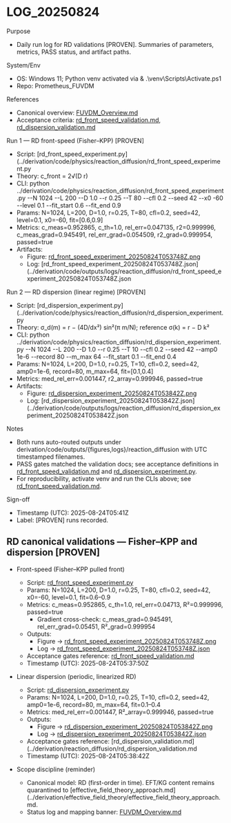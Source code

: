 # LOG_20250824

Purpose
- Daily run log for RD validations [PROVEN]. Summaries of parameters, metrics, PASS status, and artifact paths.

System/Env
- OS: Windows 11; Python venv activated via & .\venv\Scripts\Activate.ps1
- Repo: Prometheus_FUVDM

References
- Canonical overview: [FUVDM_Overview.md](../FUVDM_Overview.md)
- Acceptance criteria: [rd_front_speed_validation.md](../derivation/reaction_diffusion/rd_front_speed_validation.md), [rd_dispersion_validation.md](../derivation/reaction_diffusion/rd_dispersion_validation.md)

Run 1 — RD front-speed (Fisher–KPP) [PROVEN]
- Script: [rd_front_speed_experiment.py](../derivation/code/physics/reaction_diffusion/rd_front_speed_experiment.py
- Theory: c_front = 2√(D r)
- CLI:
  python ../derivation/code/physics/reaction_diffusion/rd_front_speed_experiment.py --N 1024 --L 200 --D 1.0 --r 0.25 --T 80 --cfl 0.2 --seed 42 --x0 -60 --level 0.1 --fit_start 0.6 --fit_end 0.9
- Params: N=1024, L=200, D=1.0, r=0.25, T=80, cfl=0.2, seed=42, level=0.1, x0=-60, fit=[0.6,0.9]
- Metrics: c_meas=0.952865, c_th=1.0, rel_err=0.047135, r2=0.999996, c_meas_grad=0.945491, rel_err_grad=0.054509, r2_grad=0.999954, passed=true
- Artifacts:
  - Figure: [rd_front_speed_experiment_20250824T053748Z.png](../derivation/code/outputs/figures/reaction_diffusion/rd_front_speed_experiment_20250824T053748Z.png)
  - Log: [rd_front_speed_experiment_20250824T053748Z.json](../derivation/code/outputs/logs/reaction_diffusion/rd_front_speed_experiment_20250824T053748Z.json

Run 2 — RD dispersion (linear regime) [PROVEN]
- Script: [rd_dispersion_experiment.py](../derivation/code/physics/reaction_diffusion/rd_dispersion_experiment.py
- Theory: σ_d(m) = r − (4D/dx²) sin²(π m/N); reference σ(k) = r − D k²
- CLI:
  python ../derivation/code/physics/reaction_diffusion/rd_dispersion_experiment.py --N 1024 --L 200 --D 1.0 --r 0.25 --T 10 --cfl 0.2 --seed 42 --amp0 1e-6 --record 80 --m_max 64 --fit_start 0.1 --fit_end 0.4
- Params: N=1024, L=200, D=1.0, r=0.25, T=10, cfl=0.2, seed=42, amp0=1e-6, record=80, m_max=64, fit=[0.1,0.4]
- Metrics: med_rel_err=0.001447, r2_array=0.999946, passed=true
- Artifacts:
  - Figure: [rd_dispersion_experiment_20250824T053842Z.png](../derivation/code/outputs/figures/reaction_diffusion/rd_dispersion_experiment_20250824T053842Z.png)
  - Log: [rd_dispersion_experiment_20250824T053842Z.json](../derivation/code/outputs/logs/reaction_diffusion/rd_dispersion_experiment_20250824T053842Z.json

Notes
- Both runs auto-routed outputs under derivation/code/outputs/{figures,logs}/reaction_diffusion with UTC timestamped filenames.
- PASS gates matched the validation docs; see acceptance definitions in [rd_front_speed_validation.md](../derivation/reaction_diffusion/rd_front_speed_validation.md:59) and [rd_dispersion_experiment.py](../derivation/code/physics/reaction_diffusion/rd_dispersion_experiment.py:270).
- For reproducibility, activate venv and run the CLIs above; see [rd_front_speed_validation.md](../derivation/reaction_diffusion/rd_front_speed_validation.md:46).

Sign-off
- Timestamp (UTC): 2025-08-24T05:41Z
- Label: [PROVEN] runs recorded.
## RD canonical validations — Fisher–KPP and dispersion [PROVEN]

- Front-speed (Fisher–KPP pulled front)
  - Script: [rd_front_speed_experiment.py](../derivation/code/physics/reaction_diffusion/rd_front_speed_experiment.py:341)
  - Params: N=1024, L=200, D=1.0, r=0.25, T=80, cfl=0.2, seed=42, x0=-60, level=0.1, fit=0.6–0.9
  - Metrics: c_meas=0.952865, c_th=1.0, rel_err=0.04713, R²=0.999996, passed=true
    - Gradient cross-check: c_meas_grad=0.945491, rel_err_grad=0.05451, R²_grad=0.999954
  - Outputs:
    - Figure → [rd_front_speed_experiment_20250824T053748Z.png](../derivation/code/outputs/figures/reaction_diffusion/rd_front_speed_experiment_20250824T053748Z.png)
    - Log → [rd_front_speed_experiment_20250824T053748Z.json](../derivation/code/outputs/logs/reaction_diffusion/rd_front_speed_experiment_20250824T053748Z.json)
  - Acceptance gates reference: [rd_front_speed_validation.md](../derivation/reaction_diffusion/rd_front_speed_validation.md:59)
  - Timestamp (UTC): 2025-08-24T05:37:50Z

- Linear dispersion (periodic, linearized RD)
  - Script: [rd_dispersion_experiment.py](../derivation/code/physics/reaction_diffusion/rd_dispersion_experiment.py:234)
  - Params: N=1024, L=200, D=1.0, r=0.25, T=10, cfl=0.2, seed=42, amp0=1e-6, record=80, m_max=64, fit=0.1–0.4
  - Metrics: med_rel_err=0.001447, R²_array=0.999946, passed=true
  - Outputs:
    - Figure → [rd_dispersion_experiment_20250824T053842Z.png](../derivation/code/outputs/figures/reaction_diffusion/rd_dispersion_experiment_20250824T053842Z.png)
    - Log → [rd_dispersion_experiment_20250824T053842Z.json](../derivation/code/outputs/logs/reaction_diffusion/rd_dispersion_experiment_20250824T053842Z.json)
  - Acceptance gates reference: [rd_dispersion_validation.md](../derivation/reaction_diffusion/rd_dispersion_validation.md
  - Timestamp (UTC): 2025-08-24T05:38:42Z

- Scope discipline (reminder)
  - Canonical model: RD (first-order in time). EFT/KG content remains quarantined to [effective_field_theory_approach.md](../derivation/effective_field_theory/effective_field_theory_approach.md.
  - Status log and mapping banner: [FUVDM_Overview.md](../FUVDM_Overview.md)
